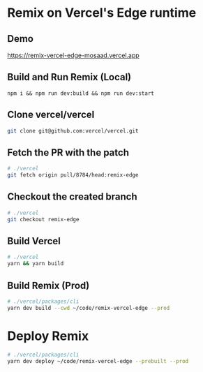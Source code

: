 # Remix on Vercel's Edge runtime

## Demo
https://remix-vercel-edge-mosaad.vercel.app

## Build and Run Remix (Local)
```
npm i && npm run dev:build && npm run dev:start
```

## Clone vercel/vercel
```bash
git clone git@github.com:vercel/vercel.git
```

## Fetch the PR with the patch
```bash
# ./vercel
git fetch origin pull/8784/head:remix-edge
```

## Checkout the created branch
```bash
# ./vercel
git checkout remix-edge
```

## Build Vercel
```bash
# ./vercel
yarn && yarn build
```

## Build Remix (Prod)
```bash
# ./vercel/packages/cli
yarn dev build --cwd ~/code/remix-vercel-edge --prod
```

# Deploy Remix
```bash
# ./vercel/packages/cli
yarn dev deploy ~/code/remix-vercel-edge --prebuilt --prod
```

